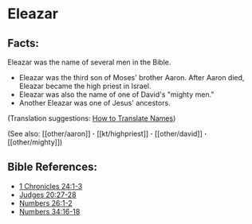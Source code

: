 # Eleazar #

## Facts: ##

Eleazar was the name of several men in the Bible.
 
* Eleazar was the third son of Moses' brother Aaron. After Aaron died, Eleazar became the high priest in Israel.
* Eleazar was also the name of one of David's "mighty men."
* Another Eleazar was one of Jesus' ancestors.

(Translation suggestions: [How to Translate Names](en/ta-vol1/translate/man/translate-names))

(See also: [[other/aaron]] **·** [[kt/highpriest]] **·** [[other/david]] **·** [[other/mighty]])

## Bible References: ##

* [1 Chronicles 24:1-3](en/tn/1ch/help/24/01)
* [Judges 20:27-28](en/tn/jdg/help/20/27)
* [Numbers 26:1-2](en/tn/num/help/26/01)
* [Numbers 34:16-18](en/tn/num/help/34/16)